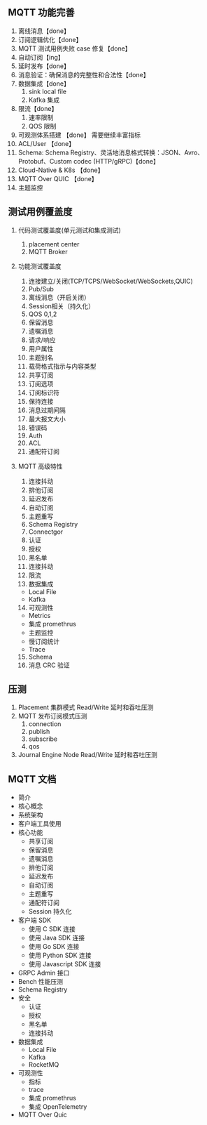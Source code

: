 ## MQTT 功能完善
1. 离线消息【done】
2. 订阅逻辑优化【done】
3. MQTT 测试用例失败 case 修复【done】
4. 自动订阅【ing】
5. 延时发布【done】
6. 消息验证：确保消息的完整性和合法性【done】
7. 数据集成【done】
   1. sink local file
   2. Kafka 集成
8. 限流【done】
   1. 速率限制
   2. QOS 限制
9. 可观测体系搭建 【done】 需要继续丰富指标
10. ACL/User 【done】
11. Schema: Schema Registry、灵活地消息格式转换：JSON、Avro、Protobuf、Custom codec (HTTP/gRPC)【done】
12. Cloud-Native & K8s 【done】
13. MQTT Over QUIC 【done】
14. 主题监控

## 测试用例覆盖度
1. 代码测试覆盖度(单元测试和集成测试)
   1. placement center
   2. MQTT Broker
2. 功能测试覆盖度
   1. 连接建立/关闭(TCP/TCPS/WebSocket/WebSockets,QUIC)
   2. Pub/Sub
   3. 离线消息（开启关闭）
   4. Session相关（持久化）
   5. QOS 0,1,2
   6. 保留消息
   7. 遗嘱消息
   8. 请求/响应
   9.  用户属性
   10. 主题别名
   11. 载荷格式指示与内容类型
   12. 共享订阅
   13. 订阅选项
   14. 订阅标识符
   15. 保持连接
   16. 消息过期间隔
   17. 最大报文大小
   18. 错误码
   19. Auth
   20. ACL
   21. 通配符订阅
  
3. MQTT 高级特性
   1.  连接抖动
   2.  排他订阅
   3.  延迟发布
   4.  自动订阅
   5.  主题重写
   6.  Schema Registry
   7.  Connectgor
   8.  认证
   9.  授权
   10. 黑名单
   11. 连接抖动
   12. 限流
   13. 数据集成
     - Local File
     - Kafka
   14. 可观测性
      -  Metrics
      -  集成 promethrus
      -  主题监控
      -  慢订阅统计
      -  Trace
   15. Schema
   16. 消息 CRC 验证

## 压测
1. Placement 集群模式 Read/Write 延时和吞吐压测
2. MQTT 发布订阅模式压测
   1. connection
   2. publish
   3. subscribe
   4. qos
3. Journal Engine Node Read/Write 延时和吞吐压测

## MQTT 文档
- 简介
- 核心概念
- 系统架构
- 客户端工具使用
- 核心功能
  - 共享订阅
  - 保留消息
  - 遗嘱消息
  - 排他订阅
  - 延迟发布
  - 自动订阅
  - 主题重写
  - 通配符订阅
  - Session 持久化
- 客户端 SDK
  - 使用 C SDK 连接
  - 使用 Java SDK 连接
  - 使用 Go SDK 连接
  - 使用 Python SDK 连接
  - 使用 Javascript SDK 连接
- GRPC Admin 接口
- Bench 性能压测
- Schema Registry
- 安全
  - 认证
  - 授权
  - 黑名单
  - 连接抖动
- 数据集成
  - Local File
  - Kafka
  - RocketMQ
-  可观测性
   -  指标
   -  trace
   -  集成 promethrus
   -  集成 OpenTelemetry
-  MQTT Over Quic